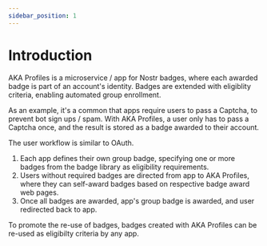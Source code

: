 ```yaml
---
sidebar_position: 1
---
```


# Introduction

AKA Profiles is a microservice / app for Nostr badges, where each awarded badge is part of an account's identity.
Badges are extended with eligiblity criteria, enabling automated group enrollment.

As an example, it's a common that apps require users to pass a Captcha, to prevent bot sign ups / spam. With AKA Profiles, a user only has to pass a Captcha once, and the result is stored as a badge awarded to their account.

The user workflow is similar to OAuth.

1. Each app defines their own group badge, specifying one or more badges from the badge library as eligibility requirements.
2. Users without required badges are directed from app to AKA Profiles, where they can self-award badges based on respective badge award web pages.
3. Once all badges are awarded, app's group badge is awarded, and user redirected back to app.

To promote the re-use of badges, badges created with AKA Profiles can be re-used as eligibilty criteria by any app.
